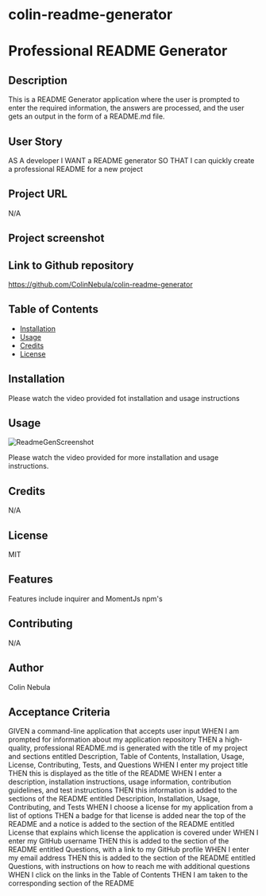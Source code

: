 # colin-readme-generator

# Professional README Generator 

## Description
This is a README Generator application where the user is prompted to enter the required information, the answers are processed, and the user gets an output in the form of a README.md file.

## User Story
AS A developer
I WANT a README generator
SO THAT I can quickly create a professional README for a new project

## Project URL
N/A

## Project screenshot


## Link to Github repository
https://github.com/ColinNebula/colin-readme-generator

## Table of Contents
* [Installation](#installation)
* [Usage](#usage)
* [Credits](#credits)
* [License](#license)

## Installation

Please watch the video provided fot installation and usage instructions


## Usage 
![ReadmeGenScreenshot ](https://user-images.githubusercontent.com/57843842/130390547-d950268f-4bf4-44e0-b557-3a30383ce722.jpg)

Please watch the video provided for more installation and usage instructions.

## Credits
N/A

## License
MIT

## Features
Features include inquirer and MomentJs npm's

## Contributing
N/A

## Author
Colin Nebula

## Acceptance Criteria
GIVEN a command-line application that accepts user input
WHEN I am prompted for information about my application repository
THEN a high-quality, professional README.md is generated with the title of my project and sections entitled Description, Table of Contents, Installation, Usage, License, Contributing, Tests, and Questions
WHEN I enter my project title
THEN this is displayed as the title of the README
WHEN I enter a description, installation instructions, usage information, contribution guidelines, and test instructions
THEN this information is added to the sections of the README entitled Description, Installation, Usage, Contributing, and Tests
WHEN I choose a license for my application from a list of options
THEN a badge for that license is added near the top of the README and a notice is added to the section of the README entitled License that explains which license the application is covered under
WHEN I enter my GitHub username
THEN this is added to the section of the README entitled Questions, with a link to my GitHub profile
WHEN I enter my email address
THEN this is added to the section of the README entitled Questions, with instructions on how to reach me with additional questions
WHEN I click on the links in the Table of Contents
THEN I am taken to the corresponding section of the README
